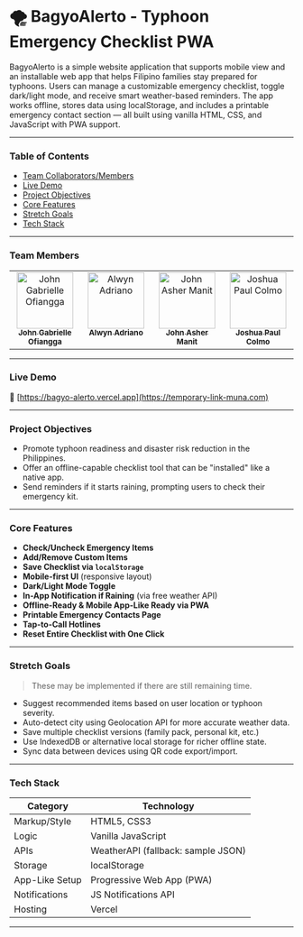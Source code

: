 # 🌪️ BagyoAlerto - Typhoon Emergency Checklist PWA

BagyoAlerto is a simple website application that supports mobile view and an installable web app that helps Filipino families stay prepared for typhoons. Users can manage a customizable emergency checklist, toggle dark/light mode, and receive smart weather-based reminders. The app works offline, stores data using localStorage, and includes a printable emergency contact section — all built using vanilla HTML, CSS, and JavaScript with PWA support.

---

### Table of Contents

- [Team Collaborators/Members](#team-members)
- [Live Demo](#live-demo)
- [Project Objectives](#project-objectives)
- [Core Features](#core-features)
- [Stretch Goals](#stretch-goals)
- [Tech Stack](#tech-stack)

---

### Team Members
<table>
  <tbody>
    <tr>
      <td align="center" valign="top" width="14.28%">
        <a href="https://github.com/GABlane">
          <img src="https://avatars.githubusercontent.com/u/154031355?v=4" width="100px;" alt="John Gabrielle Ofiangga"/>
          <br/>
          <sub>
          <b>
            John Gabrielle Ofiangga
          </b>
          </sub>
        </a>
      <td align="center" valign="top" width="14.28%">
        <a href="https://github.com/sis0n">
          <img src="https://avatars.githubusercontent.com/u/149801329?v=4" width="100px;" alt="Alwyn Adriano"/>
          <br/>
          <sub>
          <b>
            Alwyn Adriano
          </b>
          </sub>
        </a>
      </td>
      <td align="center" valign="top" width="14.28%">
        <a href="https://github.com/99lash">
          <img src="https://avatars.githubusercontent.com/u/124173983?v=4" width="100px;" alt="John Asher Manit"/>
          <br/>
          <sub>
          <b>
            John Asher Manit
          </b>
          </sub>
        </a>
      </td>
      <td align="center" valign="top" width="14.28%">
        <a href="https://github.com/merikh2004">
          <img src="https://avatars.githubusercontent.com/u/147936249?v=4" width="100px;" alt="Joshua Paul Colmo"/>
          <br/>
          <sub>
          <b>
            Joshua Paul Colmo
          </b>
          </sub>
        </a>
      </td>
    </tr>
  </tbody>
</table>

---

### Live Demo

🔗 [https://bagyo-alerto.vercel.app](https://temporary-link-muna.com)

---

### Project Objectives

- Promote typhoon readiness and disaster risk reduction in the Philippines.
- Offer an offline-capable checklist tool that can be "installed" like a native app.
- Send reminders if it starts raining, prompting users to check their emergency kit.

---

### Core Features

- **Check/Uncheck Emergency Items**
- **Add/Remove Custom Items**
- **Save Checklist via `localStorage`**
- **Mobile-first UI** (responsive layout)
- **Dark/Light Mode Toggle**
- **In-App Notification if Raining** (via free weather API)
- **Offline-Ready & Mobile App-Like Ready via PWA**
- **Printable Emergency Contacts Page**
- **Tap-to-Call Hotlines**
- **Reset Entire Checklist with One Click**

---

### Stretch Goals

> These may be implemented if there are still remaining time.

- Suggest recommended items based on user location or typhoon severity.
- Auto-detect city using Geolocation API for more accurate weather data.
- Save multiple checklist versions (family pack, personal kit, etc.)
- Use IndexedDB or alternative local storage for richer offline state.
- Sync data between devices using QR code export/import.

---

### Tech Stack

| Category       | Technology                         |
| -------------- | ---------------------------------- |
| Markup/Style   | HTML5, CSS3                        |
| Logic          | Vanilla JavaScript                 |
| APIs           | WeatherAPI (fallback: sample JSON) |
| Storage        | localStorage                       |
| App-Like Setup | Progressive Web App (PWA)          |
| Notifications  | JS Notifications API               |
| Hosting        | Vercel                             |

---

<!-- 
## Documentation
You can find our documentation on our
[website](https://stretch-goal-muna.com) 
-->